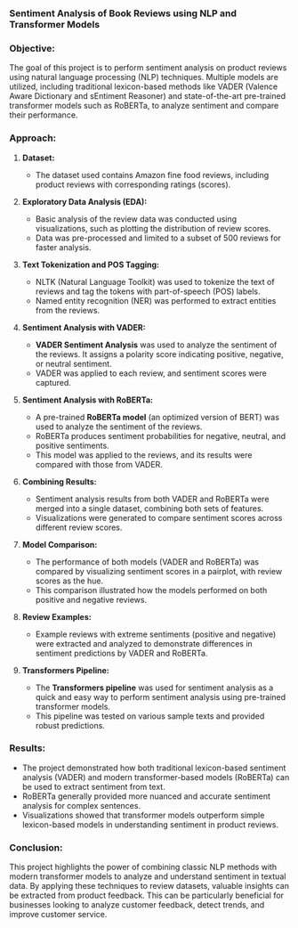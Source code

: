 
### **Sentiment Analysis of Book Reviews using NLP and Transformer Models**

### **Objective:**
The goal of this project is to perform sentiment analysis on product reviews using natural language processing (NLP) techniques. Multiple models are utilized, including traditional lexicon-based methods like VADER (Valence Aware Dictionary and sEntiment Reasoner) and state-of-the-art pre-trained transformer models such as RoBERTa, to analyze sentiment and compare their performance.

### **Approach:**

1. **Dataset:**
   - The dataset used contains Amazon fine food reviews, including product reviews with corresponding ratings (scores).

2. **Exploratory Data Analysis (EDA):**
   - Basic analysis of the review data was conducted using visualizations, such as plotting the distribution of review scores.
   - Data was pre-processed and limited to a subset of 500 reviews for faster analysis.

3. **Text Tokenization and POS Tagging:**
   - NLTK (Natural Language Toolkit) was used to tokenize the text of reviews and tag the tokens with part-of-speech (POS) labels.
   - Named entity recognition (NER) was performed to extract entities from the reviews.

4. **Sentiment Analysis with VADER:**
   - **VADER Sentiment Analysis** was used to analyze the sentiment of the reviews. It assigns a polarity score indicating positive, negative, or neutral sentiment.
   - VADER was applied to each review, and sentiment scores were captured.

5. **Sentiment Analysis with RoBERTa:**
   - A pre-trained **RoBERTa model** (an optimized version of BERT) was used to analyze the sentiment of the reviews.
   - RoBERTa produces sentiment probabilities for negative, neutral, and positive sentiments.
   - This model was applied to the reviews, and its results were compared with those from VADER.

6. **Combining Results:**
   - Sentiment analysis results from both VADER and RoBERTa were merged into a single dataset, combining both sets of features.
   - Visualizations were generated to compare sentiment scores across different review scores.

7. **Model Comparison:**
   - The performance of both models (VADER and RoBERTa) was compared by visualizing sentiment scores in a pairplot, with review scores as the hue.
   - This comparison illustrated how the models performed on both positive and negative reviews.

8. **Review Examples:**
   - Example reviews with extreme sentiments (positive and negative) were extracted and analyzed to demonstrate differences in sentiment predictions by VADER and RoBERTa.

9. **Transformers Pipeline:**
   - The **Transformers pipeline** was used for sentiment analysis as a quick and easy way to perform sentiment analysis using pre-trained transformer models.
   - This pipeline was tested on various sample texts and provided robust predictions.

### **Results:**
- The project demonstrated how both traditional lexicon-based sentiment analysis (VADER) and modern transformer-based models (RoBERTa) can be used to extract sentiment from text.
- RoBERTa generally provided more nuanced and accurate sentiment analysis for complex sentences.
- Visualizations showed that transformer models outperform simple lexicon-based models in understanding sentiment in product reviews.

### **Conclusion:**
This project highlights the power of combining classic NLP methods with modern transformer models to analyze and understand sentiment in textual data. By applying these techniques to review datasets, valuable insights can be extracted from product feedback. This can be particularly beneficial for businesses looking to analyze customer feedback, detect trends, and improve customer service.

